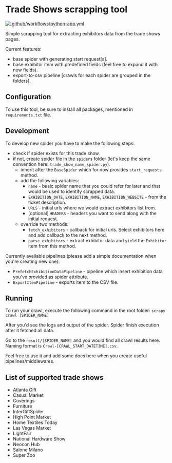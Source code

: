 # Trade Shows scrapping tool

[![.github/workflows/python-app.yml](https://github.com/daniktl/tradeshows-scrape/actions/workflows/python-app.yml/badge.svg)](https://github.com/daniktl/tradeshows-scrape/actions/workflows/python-app.yml)


Simple scrapping tool for extracting exhibitors data from the trade shows pages.

Current features:
* base spider with generating start request[s].
* base exhibitor item with predefined fields (feel free to expand it with new fields).
* export-to-csv pipeline [crawls for each spider are grouped in the folders].


## Configuration

To use this tool, be sure to install all packages, mentioned in `requirements.txt` file.

## Development

To develop new spider you have to make the following steps:

* check if spider exists for this trade show.
* if not, create spider file in the `spiders` folder (let's keep the same convention here: `trade_show_name_spider.py`).
  * inherit after the `BaseSpider` which for now provides `start_requests` method.
  * add the following variables:
    * `name` - basic spider name that you could refer for later and that would be used to identify scrapped data.
    * `EXHIBITION_DATE`, `EXHIBITION_NAME`, `EXHIBITION_WEBSITE` - from the ticket description.
    * `URLS` - initial urls where we would extract exhibitors list from.
    * [optional] `HEADERS` - headers you want to send along with the initial request.
  * override two methods:
    * `fetch_exhibitors` - callback for initial urls. Select exhibitors here and add callback to the next method.
    * `parse_exhibitors` - extract exhibitor data and `yield` the `Exhibitor` item from this method.

Currently available pipelines (please add a simple documentation when you're creating new one):
* `PrefetchExhibitionDataPipeline` - pipeline which insert exhibition data you've provided as spider attribute.
* `ExportItemPipeline` - exports item to the CSV file.

## Running

To run your crawl, execute the following command in the root folder: `scrapy crawl [SPIDER_NAME]`

After you'd see the logs and output of the spider. Spider finish execution after it fetched all data.

Go to the `result/[SPIDER_NAME]` and you would find all crawl results here. Naming format is `Crawl-[CRAWL_START_DATETIME].csv`.

Feel free to use it and add some docs here when you create useful pipelines/middlewares.

## List of supported trade shows

- Atlanta Gift
- Casual Market
- Coverings
- Furniture
- InterGiftSpider
- High Point Market
- Home Textiles Today
- Las Vegas Market
- LightFair
- National Hardware Show
- Neocon Hub
- Salone Milano
- Super Zoo